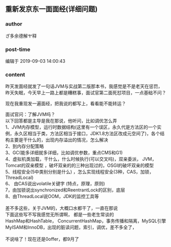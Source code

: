 ## 重新发京东一面面经(详细问题)
### author 
ざ多余德解ヤ释
### post-time 

编辑于  2019-09-03 14:00:43
### content 
<div class="post-topic-des nc-post-content">
 <div>
  昨天发面经就发了一句话JVM与实战第二版那本书，我感觉是不是老天在惩罚，昨天失眠，今天早上一路上都是糟糕事，面试官第二面死怼项目，一点基础不问？
 </div>
 <p>
  现在我重现发一遍面经，把我说的都写上，看看能不能转运？
 </p>
 <div>
  面试官问：了解JVM吗？
 </div>
 <div>
  以下回答都是主导是我在那说，他听问，比如调优怎么弄
 </div>
 <div>
  1、JVM内存模型，运行时数据结构(这里有一个误区，永久代是方法区的一个实例，永久区相当于类，方法区相当于接口，JDK1.8方法区改成元空间了)，各个结构主要是干什么的，出现内存溢出的情况，怎么解决
  <br/>
 </div>
 <div>
  2、到内存分配策略
  <br/>
 </div>
 <div>
  3、GC(能多详细就多详细，比如调优参数，重点CMS和G1)
  <br/>
 </div>
 <div>
  4、虚拟机类加载，干什么，什么时候执行(可以交叉吗)，双亲委派，
  <span>
   JVM，Tomcat的双亲模型
  </span>
  ，破坏双亲的的三种出现过的，OSGI的破坏双亲的模型
  <br/>
 </div>
 <div>
  5、线程安全(5中类别分别是什么) ，怎么实现线程安全(3种，CAS，加锁，ThreadLocal)
 </div>
 <div>
  6、
  <span>
   由CAS说出volatile关键字
  </span>
  (特点，原理，原则)
 </div>
 <div>
  7，由加锁说出synchronized和ReentrantLock的区别，底层
  <br/>
 </div>
 <div>
  8、由ThreadLocal说OOM，JDK的监控工具等
 </div>
 <div>
  <br/>
 </div>
 <div>
  差不多这些，关于JVM的，大概口水都干了，一直在那说
 </div>
 <div>
  <span>
   下面这些写不写我感觉无所谓啊，
  </span>
  都是一些老生常谈的
  <br/>
 </div>
 <div>
  HashMap和HashTable，
  <span>
  </span>
  ConcurrentHashMap，事务传播和隔离，MySQL引擎MyISAM和InnoDB，出现的脏读问题，索引，调优，差不多全了，
 </div>
 <div>
  <br/>
 </div>
 <div>
  不说啥了！现在还是0offer，都9月了
  <br/>
 </div>
 <div>
  <br/>
 </div>
 <div>
 </div>
 <div>
  <br/>
 </div>
 <div>
  <br/>
 </div>
</div>
